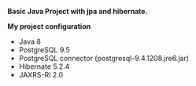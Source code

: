 __Basic Java Project with jpa and hibernate.__


__My project configuration__
* Java 8
* PostgreSQL 9.5
* PostgreSQL connector (postgresql-9.4.1208.jre6.jar)
* Hibernate 5.2.4
* JAXRS-RI 2.0
